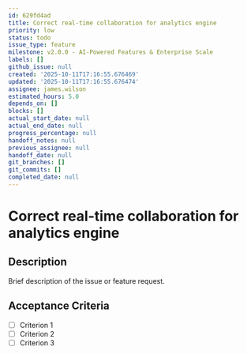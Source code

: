 ```yaml
---
id: 629fd4ad
title: Correct real-time collaboration for analytics engine
priority: low
status: todo
issue_type: feature
milestone: v2.0.0 - AI-Powered Features & Enterprise Scale
labels: []
github_issue: null
created: '2025-10-11T17:16:55.676469'
updated: '2025-10-11T17:16:55.676474'
assignee: james.wilson
estimated_hours: 5.0
depends_on: []
blocks: []
actual_start_date: null
actual_end_date: null
progress_percentage: null
handoff_notes: null
previous_assignee: null
handoff_date: null
git_branches: []
git_commits: []
completed_date: null
---
```


# Correct real-time collaboration for analytics engine

## Description

Brief description of the issue or feature request.

## Acceptance Criteria

- [ ] Criterion 1
- [ ] Criterion 2
- [ ] Criterion 3